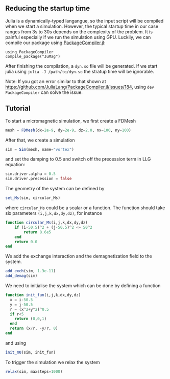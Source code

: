 Reducing the startup time
-------------------------------

Julia is a dynamically-typed langangue, so the input script will be compiled when we start a simulation. However, the typical startup time in our case ranges from 3s to 30s depends on the complexity of the problem. It is painful especially if we run the simulation using GPU. Luckily, we can compile our package using [PackageCompiler.jl](https://github.com/JuliaLang/PackageCompiler.jl):

```
using PackageCompiler
compile_package("JuMag")
```

After finishing the compilation, a `dyn.so` file will be generated. If we start julia using `julia -J /path/to/dyn.so` the stratup time will be ignorable.

Note: If you got an error similar to that shown at https://github.com/JuliaLang/PackageCompiler.jl/issues/184, using `dev PackageCompiler` can solve the issue.


Tutorial
-------------------------------
To start a micromagnetic simulation, we first create a FDMesh

```julia
mesh = FDMesh(dx=2e-9, dy=2e-9, dz=2.0, nx=100, ny=100)
```
After that, we create a simulation

```julia
sim = Sim(mesh, name="vortex")
```
and set the damping to 0.5 and switch off the precession term in LLG equation:
```julia
sim.driver.alpha = 0.5
sim.driver.precession = false
```

The geometry of the system can be defined by

```julia
set_Ms(sim, circular_Ms)
```
where `circular_Ms` could be a scalar or a function. The function should take six parameters `(i,j,k,dx,dy,dz)`,
for instance

```julia
function circular_Ms(i,j,k,dx,dy,dz)
	if (i-50.5)^2 + (j-50.5)^2 <= 50^2
		return 8.6e5
	end
	return 0.0
end
```

We add the exchange interaction and the demagnetization field to the system.
```julia
add_exch(sim, 1.3e-11)
add_demag(sim)
```

We need to initialise the system which can be done by defining a function

```julia
function init_fun(i,j,k,dx,dy,dz)
  x = i-50.5
  y = j-50.5
  r = (x^2+y^2)^0.5
  if r<5
    return (0,0,1)
  end
  return (x/r, -y/r, 0)
end
```
and using
```julia
init_m0(sim, init_fun)
```

To trigger the simulation we relax the system

```julia
relax(sim, maxsteps=1000)
```
